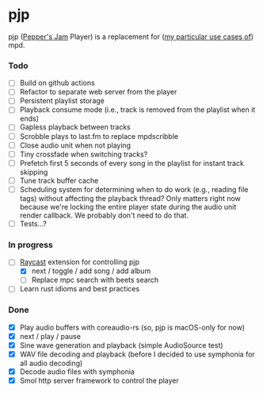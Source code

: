 # pjp

pjp ([Pepper's Jam][pj] Player) is a replacement for ([my particular use cases of][use-cases]) mpd.

[pj]: https://peppersjam.com
[use-cases]: http://ssrubin.com/posts/music-library-with-mpd-ncmpcpp-beets.html

### Todo

- [ ] Build on github actions
- [ ] Refactor to separate web server from the player
- [ ] Persistent playlist storage
- [ ] Playback consume mode (i.e., track is removed from the playlist when it ends)
- [ ] Gapless playback between tracks
- [ ] Scrobble plays to last.fm to replace mpdscribble
- [ ] Close audio unit when not playing
- [ ] Tiny crossfade when switching tracks?
- [ ] Prefetch first 5 seconds of every song in the playlist for instant track skipping
- [ ] Tune track buffer cache
- [ ] Scheduling system for determining when to do work (e.g., reading file tags) without affecting the playback thread? Only matters right now because we're locking the entire player state during the audio unit render callback. We probably don't need to do that.
- [ ] Tests...?

### In progress

- [ ] [Raycast](https://www.raycast.com/) extension for controlling pjp
  - [x] next / toggle / add song / add album
  - [ ] Replace mpc search with beets search
- [ ] Learn rust idioms and best practices

### Done

- [x] Play audio buffers with coreaudio-rs (so, pjp is macOS-only for now)
- [x] next / play / pause
- [x] Sine wave generation and playback (simple AudioSource test)
- [x] WAV file decoding and playback (before I decided to use symphonia for all audio decoding)
- [x] Decode audio files with symphonia
- [x] Smol http server framework to control the player
